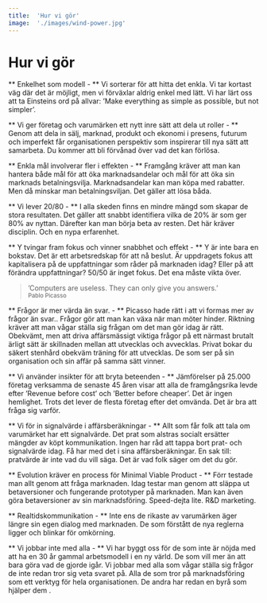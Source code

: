 ---title:	'Hur vi gör'image:	'./images/wind-power.jpg'---# Hur vi gör** Enkelhet som modell - **Vi sorterar för att hitta det enkla. Vi tar kortast väg där det är möjligt, men vi förväxlar aldrig enkel med lätt. Vi har lärt oss att ta Einsteins ord på allvar: ’Make everything as simple as possible, but not simpler’.** Vi ger företag och varumärken ett nytt inre sätt att dela ut roller - **Genom att dela in sälj, marknad, produkt och ekonomi i presens, futurum och imperfekt får organisationen perspektiv som inspirerar till nya sätt att samarbeta. Du kommer att bli förvånad över vad det kan förlösa.** Enkla mål involverar fler i effekten - **Framgång kräver att man kan hantera både mål för att öka marknadsandelar och mål för att öka sin marknads betalningsvilja. Marknadsandelar kan man köpa med rabatter. Men då minskar man betalningsviljan. Det gäller att lösa båda.** Vi lever 20/80 - **I alla skeden finns en mindre mängd som skapar de stora resultaten. Det gäller att snabbt identifiera vilka de 20% är som ger 80% av nyttan. Därefter kan man börja beta av resten. Det här kräver disciplin. Och en nypa erfarenhet.** Y tvingar fram fokus och vinner snabbhet och effekt - **Y är inte bara en bokstav. Det är ett arbetsredskap för att nå beslut. Är uppdragets fokus att kapitalisera på de uppfattningar som råder på marknaden idag? Eller på att förändra uppfattningar? 50/50 är inget fokus. Det ena måste vikta över. > ’Computers are useless. They can only give you answers.’  <small>Pablo Picasso</small>** Frågor är mer värda än svar. - **Picasso hade rätt i att vi formas mer av frågor än svar.. Frågor gör att man kan växa när man möter hinder. Riktning kräver att man vågar ställa sig frågan om det man gör idag är rätt. Obekvämt, men att driva affärsmässigt viktiga frågor på ett närmast brutalt ärligt sätt är skillnaden mellan att utvecklas och avvecklas. Privat bokar du säkert stenhård obekväm träning för att utvecklas. De som ser på sin organisation och sin affär på samma sätt vinner.** Vi använder insikter för att bryta beteenden - **Jämförelser på 25.000 företag verksamma de senaste 45 åren visar att alla de framgångsrika levde efter ’Revenue before cost’ och ’Better before cheaper’. Det är ingen hemlighet. Trots det lever de flesta företag efter det omvända. Det är bra att fråga sig varför.** Vi för in signalvärde i affärsberäkningar - **Allt som får folk att tala om varumärket har ett signalvärde. Det prat som alstras socialt ersätter mängder av köpt kommunikation. Ingen har råd att tappa bort prat- och signalvärde idag. Få har med det i sina affärsberäkningar. En sak till: pratvärde är inte vad du vill säga. Det är vad folk säger om det du gör.** Evolution kräver en process för Minimal Viable Product - **Förr testade man allt genom att fråga marknaden. Idag testar man genom att släppa ut betaversioner och fungerande prototyper på marknaden. Man kan även göra betaversioner av sin marknadsföring. Speed-dejta lite. R&D marketing.** Realtidskommunikation - **Inte ens de rikaste av varumärken äger längre sin egen dialog med marknaden. De som förstått de nya reglerna ligger och blinkar för omkörning.** Vi jobbar inte med alla - **Vi har byggt oss för de som inte är nöjda med att ha en 30 år gammal arbetsmodell i en ny värld. De som vill mer än att bara göra vad de gjorde igår. Vi jobbar med alla som vågar ställa sig frågor de inte redan tror sig veta svaret på. Alla de som tror på marknadsföring som ett verktyg för hela organisationen. De andra har redan en byrå som hjälper dem .